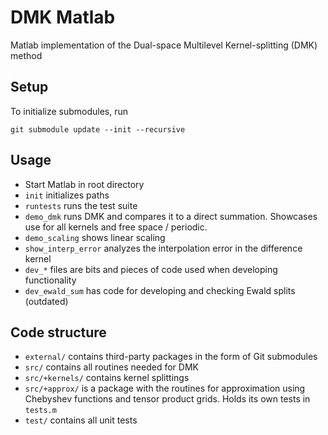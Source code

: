 # DMK Matlab
Matlab implementation of the Dual-space Multilevel Kernel-splitting (DMK) method

## Setup

To initialize submodules, run
```
git submodule update --init --recursive
```

## Usage

* Start Matlab in root directory
* `init` initializes paths
* `runtests` runs the test suite
* `demo_dmk` runs DMK and compares it to a direct summation. Showcases use for all kernels and free space / periodic.
* `demo_scaling` shows linear scaling
* `show_interp_error` analyzes the interpolation error in the difference kernel
* `dev_*` files are bits and pieces of code used when developing functionality
* `dev_ewald_sum` has code for developing and checking Ewald splits (outdated)

## Code structure

* `external/` contains third-party packages in the form of Git submodules
* `src/` contains all routines needed for DMK
* `src/+kernels/` contains kernel splittings
* `src/+approx/` is a package with the routines for approximation using Chebyshev functions and tensor product grids. Holds its own tests in `tests.m`
* `test/` contains all unit tests
